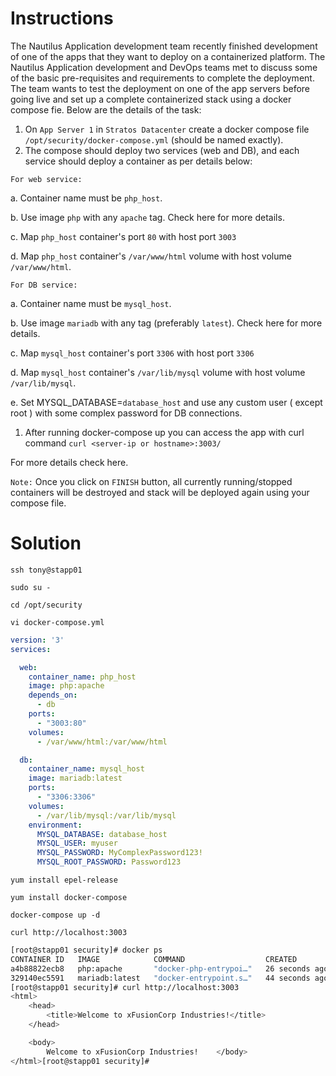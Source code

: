 # Instructions

The Nautilus Application development team recently finished development of one of the apps that they want to deploy on a containerized platform. The Nautilus Application development and DevOps teams met to discuss some of the basic pre-requisites and requirements to complete the deployment. The team wants to test the deployment on one of the app servers before going live and set up a complete containerized stack using a docker compose 
fie. Below are the details of the task:

1. On `App Server 1` in `Stratos Datacenter` create a docker compose file `/opt/security/docker-compose.yml` (should be named exactly).
2. The compose should deploy two services (web and DB), and each service should deploy a container as per details below:

`For web service:`

a. Container name must be `php_host`.

b. Use image `php` with any `apache` tag. Check here for more details.

c. Map `php_host` container's port `80` with host port `3003`

d. Map `php_host` container's `/var/www/html` volume with host volume `/var/www/html`.

`For DB service:`

a. Container name must be `mysql_host`.

b. Use image `mariadb` with any tag (preferably `latest`). Check here for more details.

c. Map `mysql_host` container's port `3306` with host port `3306`

d. Map `mysql_host` container's `/var/lib/mysql` volume with host volume `/var/lib/mysql`.

e. Set MYSQL_DATABASE=`database_host` and use any custom user ( except root ) with some complex password for DB connections.

1. After running docker-compose up you can access the app with curl command `curl <server-ip or hostname>:3003/`

For more details check here.

`Note:` Once you click on `FINISH` button, all currently running/stopped containers will be destroyed and stack will be deployed again using your compose file.

# Solution

`ssh tony@stapp01`

`sudo su -`

`cd /opt/security`

`vi docker-compose.yml`

```yaml
version: '3'
services:

  web:
    container_name: php_host
    image: php:apache
    depends_on:
      - db
    ports:
      - "3003:80"
    volumes:
      - /var/www/html:/var/www/html

  db:
    container_name: mysql_host
    image: mariadb:latest
    ports:
      - "3306:3306"
    volumes:
      - /var/lib/mysql:/var/lib/mysql
    environment:
      MYSQL_DATABASE: database_host
      MYSQL_USER: myuser
      MYSQL_PASSWORD: MyComplexPassword123!
      MYSQL_ROOT_PASSWORD: Password123
```

`yum install epel-release`

`yum install docker-compose`

`docker-compose up -d`

`curl http://localhost:3003`

```bash
[root@stapp01 security]# docker ps
CONTAINER ID   IMAGE            COMMAND                  CREATED          STATUS          PORTS                    NAMES
a4b88822ecb8   php:apache       "docker-php-entrypoi…"   26 seconds ago   Up 6 seconds    0.0.0.0:3003->80/tcp     php_host
329140ec5591   mariadb:latest   "docker-entrypoint.s…"   44 seconds ago   Up 28 seconds   0.0.0.0:3306->3306/tcp   mysql_host
[root@stapp01 security]# curl http://localhost:3003
<html>
    <head>
        <title>Welcome to xFusionCorp Industries!</title>
    </head>

    <body>
        Welcome to xFusionCorp Industries!    </body>
</html>[root@stapp01 security]#
```
